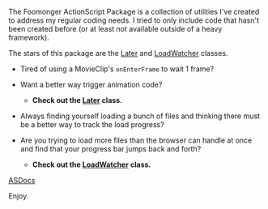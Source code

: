 The Foomonger ActionScript Package is a collection of utilities I've created to address my regular coding needs.  I tried to only include code that hasn't been created before (or at least not available outside of a heavy framework).

The stars of this package are the [Later](com_foomonger_utils_Later.md) and [LoadWatcher](com_foomonger_utils_LoadWatcher.md) classes.

  * Tired of using a MovieClip's `onEnterFrame` to wait 1 frame?
  * Want a better way trigger animation code?
    * **Check out the [Later](com_foomonger_utils_Later.md) class.**

  * Always finding yourself loading a bunch of files and thinking there must be a better way to track the load progress?
  * Are you trying to load more files than the browser can handle at once and find that your progress bar jumps back and forth?
    * **Check out the [LoadWatcher](com_foomonger_utils_LoadWatcher.md) class.**

[ASDocs](http://www.foomonger.com/asdocs)

Enjoy.